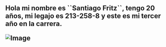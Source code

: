 <h2 id= "Presentación">
Hola mi nombre es ``Santiago Fritz``, tengo 20 años, mi legajo es 213-258-8 y este es mi tercer año en la carrera. 

  ![Image](https://github.com/user-attachments/assets/97bb50c6-879e-48d5-9804-f2ae4aceb41a)

